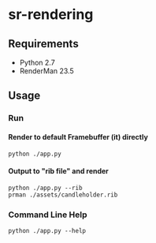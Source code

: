 # sr-rendering

## Requirements

- Python 2.7
- RenderMan 23.5

## Usage

### Run

#### Render to default Framebuffer (it) directly

```shell
python ./app.py
```

#### Output to "rib file" and render

```shell
python ./app.py --rib
prman ./assets/candleholder.rib
```

### Command Line Help

```shell
python ./app.py --help
```